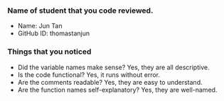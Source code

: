 ### Name of student that you code reviewed.
- Name: Jun Tan
- GitHub ID: thomastanjun


### Things that you noticed
- Did the variable names make sense?
    Yes, they are all descriptive. 
- Is the code functional?
    Yes, it runs without error.
- Are the comments readable?
    Yes, they are easy to understand.
- Are the function names self-explanatory?
    Yes, they are well-named.

